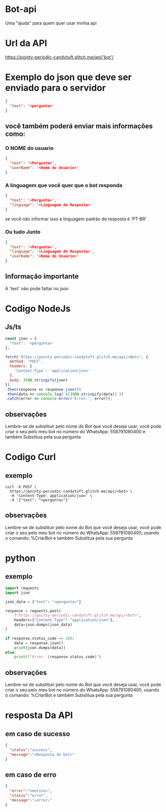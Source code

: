 # Bot-api
Uma "ajuda" para quem quer usar minha api

# Url da API
https://pointy-periodic-candytuft.glitch.me/api/'bot'/

# Exemplo do json que deve ser enviado para o servidor
```json
{ 
  "text": '<pergunta>'
}
```
## você também poderá enviar mais informações como:

### O NOME do usuario
```json
{ 
  "text": '<Pergunta>',
  "userName": '<Nome do Usuario>'
}
```
### A linguagem que você quer que o bot responda
```json
{ 
  "text": '<Pergunta>',
  "linguage": '<Linguagem de Resposta>'
}
```
se você não informar isso a linguagem padrão de resposta é 'PT-BR'


### Ou tudo Junto
```json
{ 
  "text": '<Pergunta>',
  "linguage": '<Linguagem de Resposta>',
  "userName": '<Nome do Usuario>'
}
```
## Informação importante
A 'text' não pode faltar no json


# Codigo NodeJs

## Js/ts
``` js
const json = { 
  "text": '<pergunta>'
};

fetch('https://pointy-periodic-candytuft.glitch.me/api/<Bot>', {
  method: 'POST',
  headers: {
    'Content-Type': 'application/json'
  },
  body: JSON.stringify(json)
})
.then(response => response.json())
.then(data => console.log(`${JSON.stringify(data)}`))
.catch(error => console.error('Error:', error));

```
## observações
Lembre-se de substituir <Bot> pelo nome do Bot que você deseja usar, você pode criar o seu pelo meu bot no número do WhatsApp: 558791080400 
e também Substitua <pergunta> pela sua pergunta


# Codigo Curl
## exemplo
``` curl
curl -X POST \
  https://pointy-periodic-candytuft.glitch.me/api/<bot> \
  -H 'Content-Type: application/json' \
  -d '{"text": "<pergunta>"}'
```
## observações
Lembre-se de substituir <Bot> pelo nome do Bot que você deseja usar, você pode criar o seu pelo meu bot no número do WhatsApp: 558791080400, usando o comando: %CriarBot
e também Substitua <pergunta> pela sua pergunta

# python
## exemplo
``` py
import requests
import json

json_data = {"text": "<pergunta>"}

response = requests.post(
    f"https://pointy-periodic-candytuft.glitch.me/api/<bot>",
    headers={"Content-Type": "application/json"},
    data=json.dumps(json_data)
)

if response.status_code == 200:
    data = response.json()
    print(json.dumps(data))
else:
    print(f"Error: {response.status_code}")
```
## observações
Lembre-se de substituir <Bot> pelo nome do Bot que você deseja usar, você pode criar o seu pelo meu bot no número do WhatsApp: 558791080400, usando o comando: %CriarBot
e também Substitua <pergunta> pela sua pergunta


# resposta Da API
## em caso de sucesso
``` json
{
  "status":"success",
  "message":"<Resposta do bot>"
}
```

## em caso de erro
``` json
{
  "error":"<motivo>",
  "status":"error",
  "message":"⚠️error⚠️"
}
```



